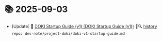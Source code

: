 # 📚 2025-09-03
- [Update] 📙 [DOKI Startup Guide (v1) (DOKI Startup Guide (v1))](https://til.qriosity.dev/dev-note/project-doki/doki-v1-startup-guide) 📃🔍 [history](https://github.com/Queue-ri/TIL/commits/main/dev-note/project-doki/doki-v1-startup-guide.md?since=2025-09-03T00:00:00Z&until=2025-09-03T23:59:59Z) `repo: dev-note/project-doki/doki-v1-startup-guide.md`
